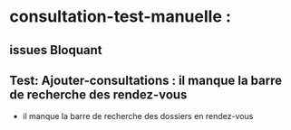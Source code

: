 # consultation-test-manuelle : 

 ## issues Bloquant

## Test: Ajouter-consultations : il manque la barre de recherche des rendez-vous
- il manque la barre de recherche des dossiers en rendez-vous